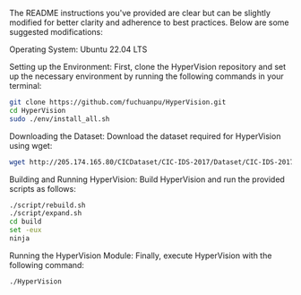 
The README instructions you've provided are clear but can be slightly modified for better clarity and adherence to best practices. Below are some suggested modifications:

Operating System:
Ubuntu 22.04 LTS

Setting up the Environment:
First, clone the HyperVision repository and set up the necessary environment by running the following commands in your terminal:

```bash
git clone https://github.com/fuchuanpu/HyperVision.git
cd HyperVision
sudo ./env/install_all.sh
```
Downloading the Dataset:
Download the dataset required for HyperVision using wget:
```bash
wget http://205.174.165.80/CICDataset/CIC-IDS-2017/Dataset/CIC-IDS-2017/PCAPs/Friday-WorkingHours.pcap
```
Building and Running HyperVision:
Build HyperVision and run the provided scripts as follows:
```bash
./script/rebuild.sh
./script/expand.sh
cd build
set -eux
ninja
```
Running the HyperVision Module:
Finally, execute HyperVision with the following command:
```bash
./HyperVision
```

